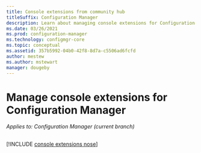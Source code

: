 ```yaml
---
title: Console extensions from community hub
titleSuffix: Configuration Manager
description: Learn about managing console extensions for Configuration Manager
ms.date: 03/26/2021
ms.prod: configuration-manager
ms.technology: configmgr-core
ms.topic: conceptual
ms.assetid: 357b5992-04b0-42f8-8d7a-c5506ad6fcfd
author: mestew
ms.author: mstewart
manager: dougeby
---
```


# Manage console extensions for Configuration Manager

*Applies to: Configuration Manager (current branch)*


## 

[!INCLUDE [console extensions nose](includes/console-extensions-node.md)]
